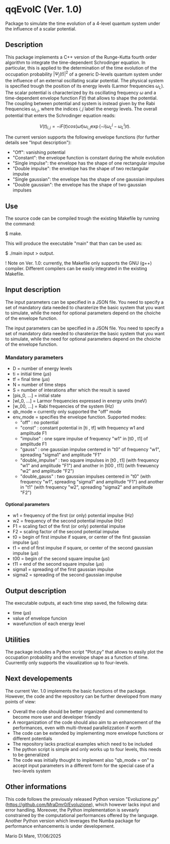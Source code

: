 # qqEvolC (Ver. 1.0)
Package to simulate the time evolution of a 4-level quantum system under the influence of a scalar potential.

## Description
This package implements a C++ version of the Runge-Kutta fourth order algorithm to integrate the time-dependent Schrodinger equation. 
In particular, this is applied to the determination of the time evolution of the occupation probability $|\Psi_j(t)|^2$ of a generic D-levels quantum system under the influence of an external oscillating scalar potential. The physical system is specified trough the position of its energy levels (Larmor frequencies $\omega_L$). The scalar potential is characterized by its oscillating frequency $\omega$ and a time-dependent envelope function $F(t)$ that allows to shape the potential. The coupling between potential and system is instead given by the Rabi frequencies $\omega_{i,j}$, where the indices $i,j$ label the energy levels. The overall potential that enters the Schrodinger equation reads:
```math
V(t)_{i,j} = -i F(t) cos( \omega t ) \omega _{i,j} \exp\left(-i( \omega ^ {j}_{L}-\omega^{i}_{L})t\right).
```
The current version supports the following envelope functions (for further details see "Input description"):
* "Off": vanishing potential
* "Constant": the envelope function is constant during the whole evolution
* "Single impulse": the envelope has the shape of one rectangular impulse
* "Double impulse": the envelope has the shape of two rectangular impulse
* "Single gaussian": the envelope has the shape of one gaussian impulses
* "Double gaussian": the envelope has the shape of two gaussian impulses

## Use
The source code can be compiled trough the existing Makefile by running the command:

$ make.

This will produce the executable "main" that than can be used as:

$ ./main input > output.

! Note on Ver. 1.0: currently, the Makefile only supports the GNU (g++) compiler. Different compilers can be easily integrated in the existing Makefile. 

## Input description
The input parameters can be specified in a JSON file. You need to specify a set of mandatory data needed to charaterize the basic system that you want to simulate, while the need for optional parameters depend on the choiche of the envelope function.

The input parameters can be specified in a JSON file. You need to specify a set of mandatory data needed to charaterize the basic system that you want to simulate, while the need for optional parameters depend on the choiche of the envelope function.

### Mandatory parameters
* D                     = number of energy levels
* ti                    = initial time ($\mu s$)
* tf                    = final time ($\mu s$)
* N                     = number of time steps   
* S                     = number of interations after which the result is saved
* [pis_0, ...]          = initial state
* [wl_0, ...]           = Larmor frequencies expressed in energy units (meV)
* [w_00, ...]           = Rabi frequencies of the system (Hz)
* qb_mode               = currently only supported the "off" mode
* env_mode              = specifies the envelope function. Supported modes:
    * "off"               : no potential
    * "const"             : constant potential in [ti , tf] with frequency w1 and amplitude F1
    * "impulse"           : one sqare impulse of frequency "w1" in [t0 , t1] of amplitude F1
    * "gauss"             : one gaussian impulse centered in "t0" of frequency "w1", spreading "sigma1" and amplitude "F1"
    * "double_impulse"    : two square impulses in [t0 , t1] (with frequency "w1" and amplitude "F1") and another in [t00 , t11] (with frewuency "w2" and amplitude "F2")
    * "double_gauss"      : two gaussian impulses centered in "t0" (with frequency "w1", spreading "sigma1" and amplitude "F1") and another in "t1" (with frequency "w2", spreading "sigma2" and amplitude "F2")
 
#### Optional parameters
* w1               = frequency of the first (or only) potential impulse (Hz)
* w2               = frequency of the second potential impulse (Hz)
* F1               = scaling fact of the first (or only) potential impulse
* F2               = scaling factor of the second potential impulse
* t0               = begin of first impulse if square, or center of the first gaussian impulse ($\mu s$)
* t1               = end of first impulse if square, or center of the second gaussian impulse ($\mu s$)
* t00              = begin of the second square impulse ($\mu s$)
* t11              = end of the second square impulse ($\mu s$)
* sigma1           = spreading of the first gaussian impulse
* sigma2           = spreading of the second gaussian impulse

## Output description
The executable outputs, at each time step saved, the following data:
* time ($\mu s$)
* value of envelope funcion
* wavefunction of each energy level

## Utilities
The package includes a Python script "Plot.py" that allows to easily plot the occupation probability and the envelope shape as a function of time. Cuurrently only supports the visualization up to four-levels.

## Next developements
The current Ver. 1.0 implements the basic functions of the package. However, the code and the repository can be further developed from many points of view:
* Overall the code should be better organized and commentend to become more user and developer friendly
* A reorganization of the code should also aim to an enhancement of the performances, even with multi-thread parallelizzation if worth
* The code can be extended by implementing more envelope functions or different potentials
* The repository lacks practical examples which need to be included
* The python script is simple and only works up to four levels, this needs to be generalized
* The code was initially thought to implement also "qb_mode = on" to accept input parameters in a different form for the special case of a two-levels system

## Other informations
This code follows the previously released Python version "Evoluzione.py" (https://github.com/MraDmr0/Evoluzione), which however lacks input and error handling. Moreover, the Python implementation is sevearly constrained by the computational performances offered by the language. Another Python version which leverages the Numba package for performance enhancements is under developement.

Mario Di Mare, 17/06/2025
